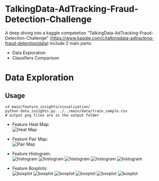 # TalkingData-AdTracking-Fraud-Detection-Challenge

A deep diving into a kaggle competetion "TalkingData-AdTracking-Fraud-Detection-Challenge" (https://www.kaggle.com/c/talkingdata-adtracking-fraud-detection/data)
Include 2 main parts:
- Data Exploration
- Classifiers Comparison
# Data Exploration
## Usage
```console
cd main/feature_insights/visualization/
python data_insights.py ../../main/data/train_sample.csv 
# output png files are in the output folder
```
  - Feature Heat Map: <br/>
  ![Heat Map](https://github.com/whmou/TalkingData-AdTracking-Fraud-Detection-Challenge/blob/master/main/feature_insights/visualization/output/corr_heat_map.png)
  - Feature Pair Map: <br/>
  ![Pair Map](https://github.com/whmou/TalkingData-AdTracking-Fraud-Detection-Challenge/blob/master/main/feature_insights/visualization/output/pair_plot.png)
 - Feature Histogram: <br/>
 ![histogram](https://github.com/whmou/TalkingData-AdTracking-Fraud-Detection-Challenge/blob/master/main/feature_insights/visualization/output/ip_histgram_amount_classes.png)
![histogram](https://github.com/whmou/TalkingData-AdTracking-Fraud-Detection-Challenge/blob/master/main/feature_insights/visualization/output/app_histgram_amount_classes.png)
![histogram](https://github.com/whmou/TalkingData-AdTracking-Fraud-Detection-Challenge/blob/master/main/feature_insights/visualization/output/device_histgram_amount_classes.png)
![histogram](https://github.com/whmou/TalkingData-AdTracking-Fraud-Detection-Challenge/blob/master/main/feature_insights/visualization/output/os_histgram_amount_classes.png)
![histogram](https://github.com/whmou/TalkingData-AdTracking-Fraud-Detection-Challenge/blob/master/main/feature_insights/visualization/output/channel_histgram_amount_classes.png)

  - Feature Boxplots: <br/>
   ![boxplot](https://github.com/whmou/TalkingData-AdTracking-Fraud-Detection-Challenge/blob/master/main/feature_insights/visualization/output/app_boxplot_amount_classes.png)
![boxplot](https://github.com/whmou/TalkingData-AdTracking-Fraud-Detection-Challenge/blob/master/main/feature_insights/visualization/output/ip_boxplot_amount_classes.png)
![boxplot](https://github.com/whmou/TalkingData-AdTracking-Fraud-Detection-Challenge/blob/master/main/feature_insights/visualization/output/app_boxplot_amount_classes.png)
![boxplot](https://github.com/whmou/TalkingData-AdTracking-Fraud-Detection-Challenge/blob/master/main/feature_insights/visualization/output/device_boxplot_amount_classes.png)
![boxplot](https://github.com/whmou/TalkingData-AdTracking-Fraud-Detection-Challenge/blob/master/main/feature_insights/visualization/output/os_boxplot_amount_classes.png)
![boxplot](https://github.com/whmou/TalkingData-AdTracking-Fraud-Detection-Challenge/blob/master/main/feature_insights/visualization/output/channel_boxplot_amount_classes.png)

